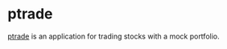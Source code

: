 # ptrade

[ptrade](https://p-trade.herokuapp.com) is an application for trading stocks with a mock portfolio.
